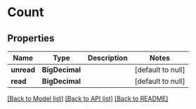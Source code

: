 # Count
## Properties

| Name | Type | Description | Notes |
|------------ | ------------- | ------------- | -------------|
| **unread** | **BigDecimal** |  | [default to null] |
| **read** | **BigDecimal** |  | [default to null] |

[[Back to Model list]](../README.md#documentation-for-models) [[Back to API list]](../README.md#documentation-for-api-endpoints) [[Back to README]](../README.md)

